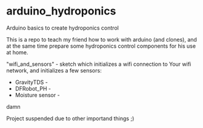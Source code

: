 # arduino_hydroponics
Arduino basics to create hydroponics control

This is a repo to teach my friend how to work with arduino (and clones), and at the same time prepare some hydroponics control components for his use at home.

"wifi_and_sensors" - sketch which initializes a wifi connection to Your wifi network, and initializes a few sensors:
  - GravityTDS - 
  - DFRobot_PH - 
  - Moisture sensor -
  
  damn

  Project suspended due to other importand things ;)
